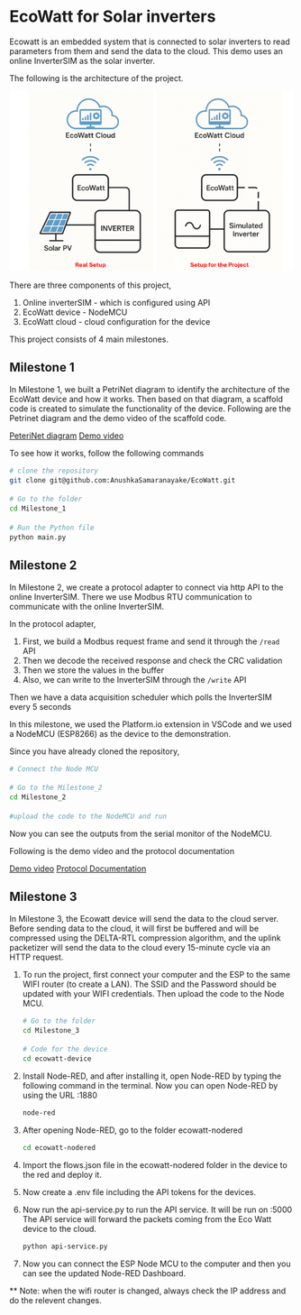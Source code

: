# EcoWatt for Solar inverters

Ecowatt is an embedded system that is connected to solar inverters to read parameters from them and send the data to the cloud. This demo uses an online InverterSIM as the solar inverter.

The following is the architecture of the project.

![architecture](./assets/architecture.png)

There are three components of this project,
1. Online inverterSIM - which is configured using API
2. EcoWatt device - NodeMCU
3. EcoWatt cloud - cloud configuration for the device

This project consists of 4 main milestones.

## Milestone 1

In Milestone 1, we built a PetriNet diagram to identify the architecture of the EcoWatt device and how it works. Then based on that diagram, a scaffold code is created to simulate the functionality of the device. Following are the Petrinet diagram and the demo video of the scaffold code.

[PeteriNet diagram](https://drive.google.com/file/d/15ALogLgaHMUhQ6W8kmQFQu1SFCyAevvc/view?usp=drive_link)
[Demo video](https://drive.google.com/file/d/1hROSwhe20sWfY8Vbdq4S5FbaViUpt6ox/view) 

To see how it works, follow the following commands

```bash
# clone the repository
git clone git@github.com:AnushkaSamaranayake/EcoWatt.git

# Go to the folder
cd Milestone_1

# Run the Python file
python main.py

```

## Milestone 2

In Milestone 2, we create a protocol adapter to connect via http API to the online InverterSIM. There we use Modbus RTU communication to communicate with the online InverterSIM.

In the protocol adapter,
1. First, we build a Modbus request frame and send it through the `/read` API
2. Then we decode the received response and check the CRC validation
3. Then we store the values in the buffer
4. Also, we can write to the InverterSIM through the `/write` API

Then we have a data acquisition scheduler which polls the InverterSIM every 5 seconds

In this milestone, we used the Platform.io extension in VSCode and we used a NodeMCU (ESP8266) as the device to the demonstration.

Since you have already cloned the repository,

```bash
# Connect the Node MCU

# Go to the Milestone_2
cd Milestone_2

#upload the code to the NodeMCU and run
```

Now you can see the outputs from the serial monitor of the NodeMCU.

Following is the demo video and the protocol documentation

[Demo video](https://drive.google.com/file/d/1DyZgW_ta5l4TNoQSV3jk2fRqGFYG0y4W/view?usp=drive_link)
[Protocol Documentation](https://drive.google.com/file/d/13PiZtXgCqF5jm97-vKCKLQgPyyPpnMID/view?usp=drive_link)

## Milestone 3

In Milestone 3, the Ecowatt device will send the data to the cloud server. Before sending data to the cloud, it will first be buffered and will be compressed using the DELTA-RTL compression algorithm, and the uplink packetizer will send the data to the cloud every 15-minute cycle via an HTTP request.



1. To run the project, first connect your computer and the ESP to the same WIFI router (to create a LAN). The SSID and the Password should be updated with your WIFI credentials. Then upload the code to the Node MCU.
   ```bash
   # Go to the folder
   cd Milestone_3

   # Code for the device 
   cd ecowatt-device
   
3. Install Node-RED, and after installing it, open Node-RED by typing the following command in the terminal. Now you can open Node-RED by using the URL <your-wifi-ip>:1880 
   ```bash
   node-red
   ```
   
4. After opening Node-RED, go to the folder ecowatt-nodered
   ```bash
   cd ecowatt-nodered
   ```
   
5. Import the flows.json file in the ecowatt-nodered folder in the device to the red and deploy it.

6. Now create a .env file including the API tokens for the devices. 

7. Now run the api-service.py to run the API service. It will be run on <your-wifi-api>:5000 The API service will forward the packets coming from the Eco Watt device to the cloud.
   ```bash
   python api-service.py
   ```
8. Now you can connect the ESP Node MCU to the computer and then you can see the updated Node-RED Dashboard.

** Note: when the wifi router is changed, always check the IP address and do the relevent changes.
